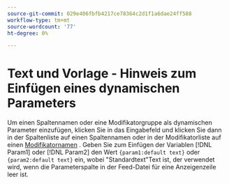 ```yaml
---
source-git-commit: 029e406fbfb4217ce78364c2d1f1a6dae24ff588
workflow-type: tm+mt
source-wordcount: '77'
ht-degree: 0%

---
```

# Text und Vorlage - Hinweis zum Einfügen eines dynamischen Parameters

<!-- moved to snippet because used multiple times in one file, which ExL doesn't support -->

Um einen Spaltennamen oder eine Modifikatorgruppe als dynamischen Parameter einzufügen, klicken Sie in das Eingabefeld und klicken Sie dann in der Spaltenliste auf einen Spaltennamen oder in der Modifikatorliste auf einen [Modifikatornamen](/help/search-social-commerce/campaign-management/inventory-feeds/modifiers-manage.md) . Geben Sie zum Einfügen der Variablen [!DNL Param1] oder [!DNL Param2] den Wert `{param1:default text}` oder `{param2:default text}` ein, wobei &quot;Standardtext&quot;Text ist, der verwendet wird, wenn die Parameterspalte in der Feed-Datei für eine Anzeigenzeile leer ist.
